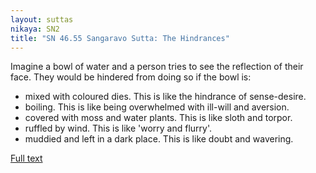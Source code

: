 ```yaml
---
layout: suttas
nikaya: SN2
title: "SN 46.55 Sangaravo Sutta: The Hindrances"
---
```


Imagine a bowl of water and a person tries to see the reflection of their face. They would be hindered from doing so if the bowl is:

- mixed with coloured dies. This is like the hindrance of sense-desire.  
- boiling. This is like being overwhelmed with ill-will and aversion. 
- covered with moss and water plants. This is like sloth and torpor.
- ruffled by wind. This is like 'worry and flurry'.
- muddied and left in a dark place. This is like doubt and wavering.


[Full text](https://www.accesstoinsight.org/tipitaka/sn/sn46/sn46.055.wlsh.html)
